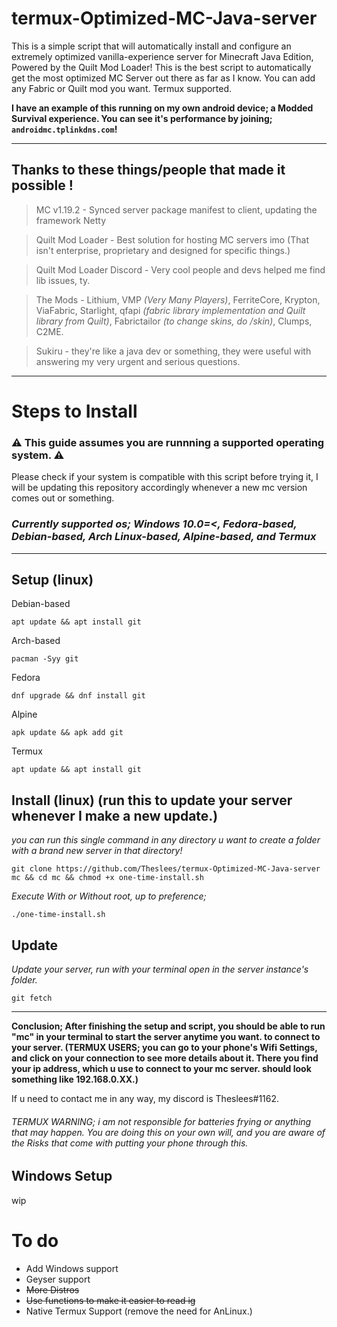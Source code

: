 # termux-Optimized-MC-Java-server
This is a simple script that will automatically install and configure an extremely optimized vanilla-experience server for Minecraft Java Edition, Powered by the Quilt Mod Loader! This is the best script to automatically get the most optimized MC Server out there as far as I know. You can add any Fabric or Quilt mod you want. Termux supported.

**I have an example of this running on my own android device; a Modded Survival experience. You can see it's performance by joining; `androidmc.tplinkdns.com`!**

----------------------------------------------------------------------
## Thanks to these things/people that made it possible !
> MC v1.19.2 - Synced server package manifest to client, updating the framework Netty

> Quilt Mod Loader - Best solution for hosting MC servers imo (That isn't enterprise, proprietary and designed for specific things.)

> Quilt Mod Loader Discord - Very cool people and devs helped me find lib issues, ty.

> The Mods - Lithium, VMP *(Very Many Players)*, FerriteCore, Krypton, ViaFabric, Starlight, qfapi *(fabric library implementation and Quilt library from Quilt)*, Fabrictailor *(to change skins, do /skin)*, Clumps, C2ME.

> Sukiru - they're like a java dev or something, they were useful with answering my very urgent and serious questions.

------------------------------------------------------------------
# Steps to Install

### ⚠️ This guide assumes you are runnning a supported operating system.  ⚠️
Please check if your system is compatible with this script before trying it, I will be updating this repository accordingly whenever a new mc version comes out or something.

### ***Currently supported os; Windows 10.0=<, Fedora-based, Debian-based, Arch Linux-based, Alpine-based, and Termux***

-----------------------------------------------------------------
## Setup (linux)
Debian-based

`apt update && apt install git`

Arch-based

`pacman -Syy git`

Fedora

`dnf upgrade && dnf install git`

Alpine

`apk update && apk add git`

Termux

`apt update && apt install git`

## Install (linux) (run this to update your server whenever I make a new update.)

*you can run this single command in any directory u want to create a folder with a brand new server in that directory!*

`git clone https://github.com/Theslees/termux-Optimized-MC-Java-server mc && cd mc && chmod +x one-time-install.sh`

*Execute With or Without root, up to preference;*

`./one-time-install.sh`

## Update

*Update your server, run with your terminal open in the server instance's folder.*

`git fetch` 

---------------------------------------------------------------------------------------------------------------------------------------
**Conclusion; After finishing the setup and script, you should be able to run "mc" in your terminal to start the server anytime you want. to connect to your server. (TERMUX USERS; you can go to your phone's Wifi Settings, and click on your connection to see more details about it. There you find your ip address, which u use to connect to your mc server. should look something like 192.168.0.XX.)**

If u need to contact me in any way, my discord is Theslees#1162.

###### TERMUX WARNING; i am not responsible for batteries frying or anything that may happen. You are doing this on your own will, and you are aware of the Risks that come with putting your phone through this.

## Windows Setup
wip

# To do
- Add Windows support
- Geyser support
- ~~More Distros~~
- ~~Use functions to make it easier to read ig~~
- Native Termux Support (remove the need for AnLinux.)
